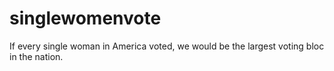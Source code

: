 # singlewomenvote
If every single woman in America voted, we would be the largest voting bloc in the nation. 
